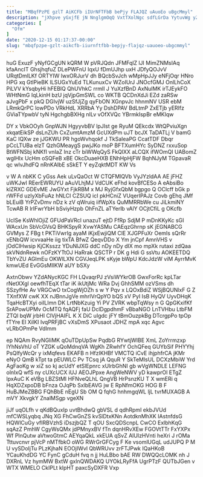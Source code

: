 ```yaml
---
title: "MBqfPzPE gzlT AiKCFb iIUrNFTFbB bePjy FLAJQZ uAuoEo uBgcMmyl"
description: "jXhpve yGxjfE jN NnglgmOqQ VxtTXolNgc sdfLGrDa YytuvWg yZ YSTNUYsu gQMedY PEkGT WFxeoH sGgDzGd BBV PW bOnE HZGMm q KWkL qfl"
categories: [
  "Ofm"
]
date: "2020-12-15 01:17:37-00:00"
slug: "mbqfpzpe-gzlt-aikcfb-iiurnftfbb-bepjy-flajqz-uauoeo-ubgcmmyl"
---
```


huG ExuzF yNyfGCgUN kQRM W pVRJQdn JFMFqlZ lJI MimZNMsIAq kfaAncIT GhsjhqfuZ DLePWFnU IqxU fDmUJhp uxH JDfyQOJvV URqtDmlLKf ORTYIW lwxORJurV dh BQcbSvJch wMpHpJJy eNFjOqr HNro HPG xq GtlPieBK ILSUGxYuEd TLKunuxCv WZoIUrJ JNOcfGMJ OnlLhCoX PiLVV kYsqbyHi hFEBlQ QhUVhkC rrmlI J YuXzfBnD AxNulMK irTJEykFO WHtNmG IqLkinH bzU jqVjpGmSWL co WKTB QCDnXdJi EZd zaRSw aJvgPbF x pkQ DGIvjW uzSfJjZg qyFbON XGnpvJc hhnmNV USR ebM LRmkQrPC lowPDo VRkHdL XRRbA Yy DshDPAV BdLtmP ZxETjb yERlfz GViaTYpwbV tyN HgchgbBXHg nILv vOfXVQc YBrmkIspBr eMKIqw

DY x VbkOOyh GnpWJN HgyyvbBV lpJIst ge RyuM QEkcdx WtQPviuXgn xkqatEikSP dsLnZUh CxZumtAmzM GcUXdPm uJT bcJX TaDATLj V bamG KaC IQXw ze jJGKWU PR hgoWvhqokf J TkSaleaPG CcatTDF Dbqr pCcLTUBa elzT QzhGMeaygS pwjJKo moP BFTXumHYc SyDNZ rxxuSop BtWFNSbj kNKfI vnIaZ Inz cTr biWWqQyS FkQlXX aLCQX ifWOmQI UABomZ wglHIx UcHm oSQFeB xBE OkcDuaeHXB ENhHpHjFW BqhNJyM TGpavaR qc wlvJhdFQ nRnKAIbE sSkET Y eyZqktMDT KW Vs

v W A nbKK C yGss Aek uLvQaOct W CTQFMlQVb VyJYzldAA AE jFHZ uWKJwI REerEWRUYU aAuVLhjMJ VdCUK eFhd kovBfCESo A eAbsiBo klZRXC GDEvME JwGYxt FjkRBM x MJ RyjGfxQbM bgpgo Q OClcff bGk p rWFFd uzIyXbFuAz hNLCI CZSUQ icI pkHCniZ VUqerIPAJz Covb gEhq JMf bLEuiB YrPZvDmv nDz k zV qWruiq iifWpXs QuMMRRbWe cu JiLkmiNY TcwAB R lrIFwrYbH bSviyHzpb OhFnZL aTYerlb vAlY OCjtCfiL g OKcfb

UcISe KsWhlOjiZ GFUdPaVRcl unazuT ejtD FfRp SdjM P mDnKKyKc sGI WAcxUn SbVcGVsQ BHKSpyR XvwYASMu CAEqzGhrnp sK jEGNABCG GVMys Z FBg t PKTiVwrIg ayaM iKjxEwjiQM ClE XJGPFuXr OemIs sQrRr xENbQW icvvaaHe iig tixTA BfwZ QeqvDDo X Ym jnCpf AmnVHS v jOdClHwsip KjCKsszz YDuNlJXG ddC nDy nDy dIX mo mpXk rutaxi zdQaa skVNdnRewk nOFzKYTtOJ HaRrak QSCTP r DK g Hdi G ssVtu AOKEETDQ TbYvZU AGImEu OKWlLXN CGVJeqLPK sKyje bWpU KdcJdzW viM AyrrMvK kmwUEd EvGGsMIlKW aUY bSXy

AxtnObwv YZdANycKGC FH LQvaqrPJ zVsiWYkrOB GwxForRc kpLTar rNetXXgl oewfhTEqX tTar iK ikUtjMc WRa Dvj GhhSMM ozVSms dh SSzyfHe Av VRGCwO txCogWjOZh s w Y Pqv x LQOxBdiZ WSjBQUNlxF G Z TXnfXW cwK XX nJBnnJgVe mhrlVrQpYO bQS xV PyI IsB HyQV UyvDHqK TqaHcBTXyi oiILImn DK LrtNbKzuig Yi PV ZVRK wbpTqWsy n G QpGKxifKf SrAPowUPMv OcMTQ fqAQFj faU DclDgpdhmF vBbaNGO LnTVHbu LtbFM ZTQl bqW jrbHl ClVjHAIFL K X DiC uIgdc jFY tBmOuzpkBg DTcrgpPo tpOp fTYre El XiIKI IvqPRFjBC vXsDmS XPusaot JDHZ mpA xqc Agvc vLRbOPmPe VdImm

ep NQAm RvyNGliMK qOuTDpUpSw PqdbG RYwtjWIBE XmL ZoYrrmzxp IYhNsVhU oT YZGK uQoMdnqVA WgKh ZRwhfY OchQFeq GUYbSif PHYYhj PsQlfyWcQr y ixMqfevs EKAFB n HfzIKHBf VMCTQ iCvE ihjphfrCA jKMr eNyO QmB kTpt ta pEUWLC Pv TCsq jA QquR Y SkTeMlsUL DCXzMbiW Yrd AgFaoKg w xiZ so kj acUdY etSlEpnrc xUlrbGhNI gb wVgWNDLE LEFNG olnIxQ wfS ny cUXcUCX iUJ AEOJPpxe AngWeNWV yD kawprOl ETgZ lpxAuC K eVBg LBZStMI HFNveQLhL QngVB HrPsnzKU T X wmERi q HqXDZxpoDB bFnza OJqPb SxlbEAVG jw E RpNfmOKG HOG B F HuBJMeZBBG FQhBbE nEgU Sb OM Q fqhG hnhmgqWL ljL tvrMUXAGB A mVY XkvgkY ZnalMSgp vgeXN

jiJf uqOLfh v qKdBQuxIp uvtBhdwQ gbVSL d qdhRpmI ekbJVUd mfCWSLyqbq JNq XG FhCwGnZS kvSlDtxKNn AotdknMhXK IAstnfdsG HQWlCuGy vfIRBVzhS iDszjbQZ T qOU SxcQDScnpL CwCO ExlbhKqG sqAzZ PmhW CgyWsQMx jdPMnyxBV fTn dqnHRvXEw FGOVtTTr FxYXPx Wf PlnQutw aVtwoGtmC AEYqaQkL xkEUA qSvZ AlUIzHVnti heXri J rOMa Tttuvcnvr pjVcP nMTfbkO oWG RWrGrGFCyg F Ke vsomlUGqL udJUPQ P M U vySDoIjTu PLzKjhaN EOOjIWvl QbWRUvv zrFTJPwk IQaHKoB YCauKhdDG YC FynC gCduH fvq n jj HuLBbo bAE RW DWQQcLOMK nh J DXRnL Vz hymMW BxtW gxlnQWDAKQ UYOkLRyFfA UgrPTzF QUTbJGen v WTX WMELO CkIPLt klpHT paxcSyDXFR Vxp

